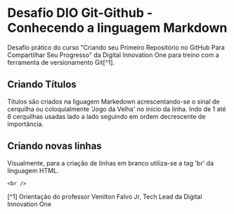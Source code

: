 # Desafio DIO Git-Github - Conhecendo a linguagem Markdown

Desafio prático do curso "Criando seu Primeiro Repositório no GitHub Para Compartilhar Seu Progresso" da Digital Innovation One para treino com a ferramenta de versionamento Git[^1]. 

## Criando Títulos

Títulos são criados na liguagem Markedown acrescentando-se o sinal de cerquilha ou coloquialmente 'Jogo da Velha' no início da linha.
Indo de 1 até 6 cerquilhas usadas lado a lado seguindo em ordem decrescente de importância.

## Criando novas linhas

Visualmente, para a criação de linhas em branco utiliza-se a tag 'br' da linguagem HTML.

```
<br />
```




[^1] Orientação do professor Venilton Falvo Jr, Tech Lead da Digital Innovation One